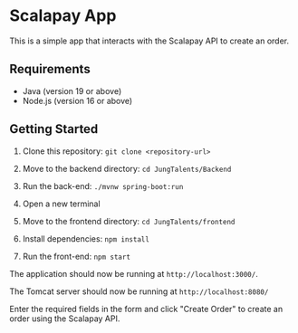 # Scalapay App

This is a simple app that interacts with the Scalapay API to create an order.

## Requirements

- Java (version 19 or above)
- Node.js (version  16 or above)

## Getting Started

1. Clone this repository: `git clone <repository-url>`
2. Move to the backend directory: `cd JungTalents/Backend`
3. Run the back-end: `./mvnw spring-boot:run`

4. Open a new terminal
5. Move to the frontend directory: `cd JungTalents/frontend`
6. Install dependencies: `npm install`
7. Run the front-end: `npm start`

The application should now be running at `http://localhost:3000/`.

The Tomcat server should now be running at `http://localhost:8080/`

Enter the required fields in the form and click "Create Order" to create an order using the Scalapay API.
